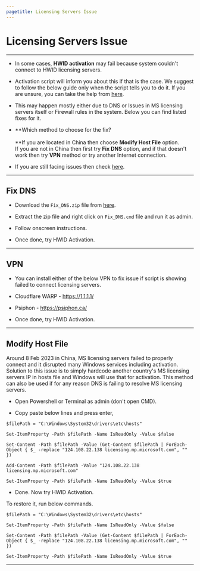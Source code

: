 ```yaml
---
pagetitle: Licensing Servers Issue
---
```


# Licensing Servers Issue

------------------------------------------------------------------------

-   In some cases, **HWID activation** may fail because system couldn't connect to HWID licensing servers.

-   Activation script will inform you about this if that is the case. We suggest to follow the below guide only when the script tells you to do it. If you are unsure, you can take the help from [here](troubleshoot.html).

-   This may happen mostly either due to DNS or Issues in MS licensing servers itself or Firewall rules in the system. Below you can find listed fixes for it.

-   **Which method to choose for the fix?\
    \
    **If you are located in China then choose **Modify Host File** option.\
    If you are not in China then first try **Fix DNS** option, and if that doesn't work then try **VPN** method or try another Internet connection.

-   If you are still facing issues then check [here](troubleshoot.html).

------------------------------------------------------------------------

## Fix DNS

-   Download the `Fix_DNS.zip` file from [here](http://www.box.com/index.php?rm=box_download_shared_file&shared_name=4c66hw8ezuijy5j0trwczy860sf825i7&file_id=f_1146300205040).

-   Extract the zip file and right click on `Fix_DNS.cmd` file and run it as admin.

-   Follow onscreen instructions.

-   Once done, try HWID Activation.

------------------------------------------------------------------------

## VPN

-   You can install either of the below VPN to fix issue if script is showing failed to connect licensing servers.

-   Cloudflare WARP - <https://1.1.1.1/>

-   Psiphon - <https://psiphon.ca/>

-   Once done, try HWID Activation.

------------------------------------------------------------------------

## Modify Host File

Around 8 Feb 2023 in China, MS licensing servers failed to properly connect and it disrupted many Windows services including activation. Solution to this issue is to simply hardcode another country's MS licensing servers IP in hosts file and Windows will use that for activation. This method can also be used if for any reason DNS is failing to resolve MS licensing servers.

-   Open Powershell or Terminal as admin (don't open CMD).

-   Copy paste below lines and press enter,

<!-- -->

    $filePath = "C:\Windows\System32\drivers\etc\hosts"

    Set-ItemProperty -Path $filePath -Name IsReadOnly -Value $false

    Set-Content -Path $filePath -Value (Get-Content $filePath | ForEach-Object { $_ -replace "124.108.22.138 licensing.mp.microsoft.com", "" })

    Add-Content -Path $filePath -Value "124.108.22.138 licensing.mp.microsoft.com"

    Set-ItemProperty -Path $filePath -Name IsReadOnly -Value $true

-   Done. Now try HWID Activation.

To restore it, run below commands.

    $filePath = "C:\Windows\System32\drivers\etc\hosts"

    Set-ItemProperty -Path $filePath -Name IsReadOnly -Value $false

    Set-Content -Path $filePath -Value (Get-Content $filePath | ForEach-Object { $_ -replace "124.108.22.138 licensing.mp.microsoft.com", "" })

    Set-ItemProperty -Path $filePath -Name IsReadOnly -Value $true

------------------------------------------------------------------------
